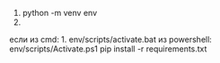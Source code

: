 1. python -m venv env
2. 
если из cmd:
    1. env/scripts/activate.bat
из powershell:
env/scripts/Activate.ps1
pip install -r requirements.txt

